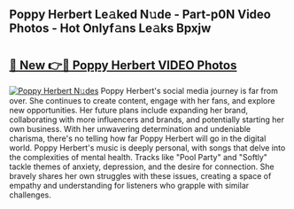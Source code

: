 ## Poppy Herbert Le𝚊ked N𝚞de - Part-p0N Video Photos - Hot Onlyf𝚊ns Le𝚊ks Bpxjw

# <h2><a href="http://ab71522.deff.icu/?id=Poppy+Herbert">🔗 New 👉🔴 Poppy Herbert VIDEO Photos</a></h2>

[![Poppy Herbert N𝚞des](https://i.imgur.com/rIISA9y.gif)](http://ab71522.deff.icu/?id=Poppy+Herbert)
Poppy Herbert's social media journey is far from over. She continues to create content, engage with her fans, and explore new opportunities. Her future plans include expanding her brand, collaborating with more influencers and brands, and potentially starting her own business. With her unwavering determination and undeniable charisma, there's no telling how far Poppy Herbert will go in the digital world. Poppy Herbert's music is deeply personal, with songs that delve into the complexities of mental health. Tracks like "Pool Party" and "Softly" tackle themes of anxiety, depression, and the desire for connection. She bravely shares her own struggles with these issues, creating a space of empathy and understanding for listeners who grapple with similar challenges.
